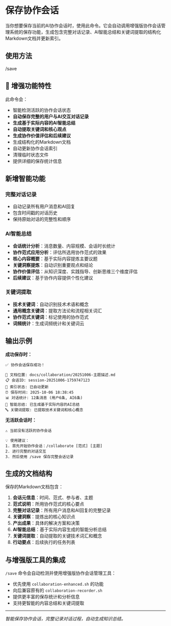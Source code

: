 # 保存协作会话

当你想要保存当前的AI协作会话时，使用此命令。它会自动调用增强版协作会话管理系统的保存功能，生成包含完整对话记录、AI智能总结和关键词提取的结构化Markdown文档并更新索引。

## 使用方法

/save

## 🚀 增强功能特性

此命令会：
- 智能检测活跃的协作会话状态
- **自动保存完整的用户与AI交互对话记录**
- **生成基于实际内容的AI智能总结**
- **自动提取关键词和核心观点**
- **生成协作价值评估和后续建议**
- 生成结构化的Markdown文档
- 自动更新协作会话索引
- 清理临时状态文件
- 提供详细的保存统计信息

## 新增智能功能

### 完整对话记录

- 自动记录所有用户消息和AI回复
- 包含时间戳的对话历史
- 保持原始对话的完整性和顺序

### AI智能总结

- **会话统计分析**：消息数量、内容规模、会话时长统计
- **协作范式应用分析**：评估所选用协作范式的效果
- **核心内容概要**：基于实际内容提炼主要议题
- **关键洞察提炼**：自动识别重要观点和结论
- **协作价值评估**：从知识深度、实践指导、创新思维三个维度评估
- **后续建议**：基于协作内容提供个性化建议

### 关键词提取

- **技术关键词**：自动识别技术术语和概念
- **通用概念关键词**：提取方法论和流程相关词汇
- **协作范式关键词**：标记使用的协作范式
- **词频统计**：生成词频统计和关键词云

## 输出示例

**成功保存时：**

```text
✅ 协作会话保存成功！

📁 文档位置: docs/collaboration/20251006-主题描述.md
📋 会话ID: session-20251006-1759747123
🔄 索引状态: 已自动更新
⏰ 保存时间: 2025-10-06 18:38:45
📊 对话统计: 12条消息 (用户6条, AI6条)
🧠 智能总结: 已生成基于实际内容的AI总结
🔤 关键词提取: 已提取技术关键词和核心概念
```

**无活跃会话时：**

```text
⚠️ 当前没有活跃的协作会话

💡 使用建议：
1. 首先开始协作会话：/collaborate [范式] [主题]
2. 进行完整的对话交互
3. 然后使用 /save 保存完整会话记录
```

## 生成的文档结构

保存的Markdown文档包含：

1. **会话元信息**：时间、范式、参与者、主题
2. **范式说明**：所用协作范式的核心要点
3. **完整对话记录**：所有用户消息和AI回复的完整记录
4. **关键洞察**：提炼出的核心知识点
5. **产出成果**：具体的解决方案和决策
6. **AI智能总结**：基于实际内容生成的智能分析总结
7. **关键词提取**：自动提取的关键技术词汇和概念
8. **行动要点**：后续执行的任务列表

## 与增强版工具的集成

`/save` 命令会自动检测并使用增强版协作会话管理工具：

- 优先使用 `collaboration-enhanced.sh` 的功能
- 向后兼容原有的 `collaboration-recorder.sh`
- 提供更丰富的保存统计和分析信息
- 支持更智能的内容总结和关键词提取

---

*智能保存协作会话，完整记录对话过程，自动生成知识总结。*